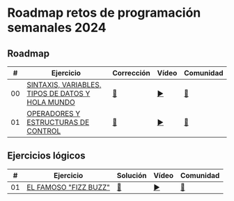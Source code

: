 # Roadmap retos de programación semanales 2024

## Roadmap

| #   | Ejercicio                                                                                                                                          | Corrección                                                                                                 | Vídeo                              | Comunidad                                                                                |
| --- | -------------------------------------------------------------------------------------------------------------------------------------------------- | ---------------------------------------------------------------------------------------------------------- | ---------------------------------- | ---------------------------------------------------------------------------------------- |
| 00  | [SINTAXIS, VARIABLES, TIPOS DE DATOS Y HOLA MUNDO](./Roadmap/00%20-%20SINTAXIS,%20VARIABLES,%20TIPOS%20DE%20DATOS%20Y%20HOLA%20MUNDO/ejercicio.md) | [📝](./Roadmap/00%20-%20SINTAXIS,%20VARIABLES,%20TIPOS%20DE%20DATOS%20Y%20HOLA%20MUNDO/python/mouredev.py) | [▶️](https://youtu.be/gEIBJ7rmLa0) | [👥](./Roadmap/00%20-%20SINTAXIS,%20VARIABLES,%20TIPOS%20DE%20DATOS%20Y%20HOLA%20MUNDO/) |
| 01  | [OPERADORES Y ESTRUCTURAS DE CONTROL](./Roadmap/01%20-%20OPERADORES%20Y%20ESTRUCTURAS%20DE%20CONTROL/ejercicio.md)                                 | [📝](./Roadmap/01%20-%20OPERADORES%20Y%20ESTRUCTURAS%20DE%20CONTROL/python/mouredev.py)                    | [▶️](https://youtu.be/DLSGCh9jdes) | [👥](./Roadmap/01%20-%20OPERADORES%20Y%20ESTRUCTURAS%20DE%20CONTROL/)                    |

## Ejercicios lógicos

| #   | Ejercicio                                                                                                               | Solución                                                                                                   | Vídeo                              | Comunidad                                                                                |
| --- | ----------------------------------------------------------------------------------------------------------------------- | ---------------------------------------------------------------------------------------------------------- | ---------------------------------- | ---------------------------------------------------------------------------------------- |
| 01  | [EL FAMOSO "FIZZ BUZZ"](./Roadmap/00%20-%20SINTAXIS,%20VARIABLES,%20TIPOS%20DE%20DATOS%20Y%20HOLA%20MUNDO/ejercicio.md) | [📝](./Roadmap/00%20-%20SINTAXIS,%20VARIABLES,%20TIPOS%20DE%20DATOS%20Y%20HOLA%20MUNDO/python/mouredev.py) | [▶️](https://youtu.be/gEIBJ7rmLa0) | [👥](./Roadmap/00%20-%20SINTAXIS,%20VARIABLES,%20TIPOS%20DE%20DATOS%20Y%20HOLA%20MUNDO/) |
